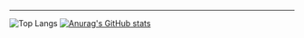 
---

![Top Langs](https://github-readme-stats.vercel.app/api/top-langs/?username=yunaim12)
[![Anurag's GitHub stats](https://github-readme-stats.vercel.app/api?username=yunaim12)](https://github.com/anuraghazra/github-readme-stats)
